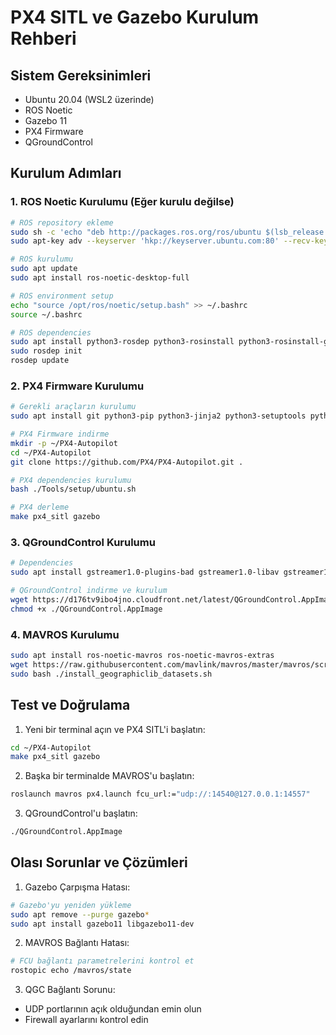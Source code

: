 # PX4 SITL ve Gazebo Kurulum Rehberi

## Sistem Gereksinimleri
- Ubuntu 20.04 (WSL2 üzerinde)
- ROS Noetic
- Gazebo 11
- PX4 Firmware
- QGroundControl

## Kurulum Adımları

### 1. ROS Noetic Kurulumu (Eğer kurulu değilse)
```bash
# ROS repository ekleme
sudo sh -c 'echo "deb http://packages.ros.org/ros/ubuntu $(lsb_release -sc) main" > /etc/apt/sources.list.d/ros-latest.list'
sudo apt-key adv --keyserver 'hkp://keyserver.ubuntu.com:80' --recv-key C1CF6E31E6BADE8868B172B4F42ED6FBAB17C654

# ROS kurulumu
sudo apt update
sudo apt install ros-noetic-desktop-full

# ROS environment setup
echo "source /opt/ros/noetic/setup.bash" >> ~/.bashrc
source ~/.bashrc

# ROS dependencies
sudo apt install python3-rosdep python3-rosinstall python3-rosinstall-generator python3-wstool build-essential
sudo rosdep init
rosdep update
```

### 2. PX4 Firmware Kurulumu
```bash
# Gerekli araçların kurulumu
sudo apt install git python3-pip python3-jinja2 python3-setuptools python3-toml python3-packaging

# PX4 Firmware indirme
mkdir -p ~/PX4-Autopilot
cd ~/PX4-Autopilot
git clone https://github.com/PX4/PX4-Autopilot.git .

# PX4 dependencies kurulumu
bash ./Tools/setup/ubuntu.sh

# PX4 derleme
make px4_sitl gazebo
```

### 3. QGroundControl Kurulumu
```bash
# Dependencies
sudo apt install gstreamer1.0-plugins-bad gstreamer1.0-libav gstreamer1.0-gl

# QGroundControl indirme ve kurulum
wget https://d176tv9ibo4jno.cloudfront.net/latest/QGroundControl.AppImage
chmod +x ./QGroundControl.AppImage
```

### 4. MAVROS Kurulumu
```bash
sudo apt install ros-noetic-mavros ros-noetic-mavros-extras
wget https://raw.githubusercontent.com/mavlink/mavros/master/mavros/scripts/install_geographiclib_datasets.sh
sudo bash ./install_geographiclib_datasets.sh
```

## Test ve Doğrulama

1. Yeni bir terminal açın ve PX4 SITL'i başlatın:
```bash
cd ~/PX4-Autopilot
make px4_sitl gazebo
```

2. Başka bir terminalde MAVROS'u başlatın:
```bash
roslaunch mavros px4.launch fcu_url:="udp://:14540@127.0.0.1:14557"
```

3. QGroundControl'u başlatın:
```bash
./QGroundControl.AppImage
```

## Olası Sorunlar ve Çözümleri

1. Gazebo Çarpışma Hatası:
```bash
# Gazebo'yu yeniden yükleme
sudo apt remove --purge gazebo*
sudo apt install gazebo11 libgazebo11-dev
```

2. MAVROS Bağlantı Hatası:
```bash
# FCU bağlantı parametrelerini kontrol et
rostopic echo /mavros/state
```

3. QGC Bağlantı Sorunu:
- UDP portlarının açık olduğundan emin olun
- Firewall ayarlarını kontrol edin
